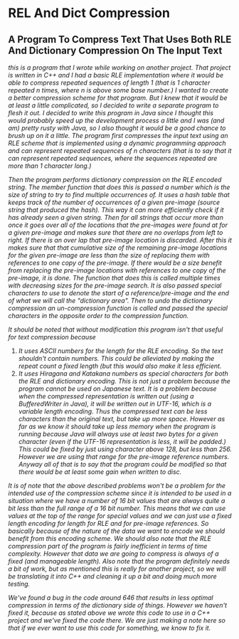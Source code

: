 # REL And Dict Compression
## A Program To Compress Text That Uses Both RLE And Dictionary Compression On The Input Text
*this is a program that I wrote while working on another project. That project is written in C++ and I had a basic RLE implementation where it would be able to compress repeated sequences of length 1 (that is 1 character repeated n times, where n is above some base number.) I wanted to create a better compression scheme for that program. But I knew that it would be at least a little complicated, so I decided to write a separate program to flesh it out. I decided to write this program in Java since I thought this would probably speed up the development process a little and I was (and am) pretty rusty with Java, so I also thought it would be a good chance to brush up on it a little.
The program first compresses the input text using an RLE scheme that is implemented using a dynamic programming approach and can represent repeated sequences of n characters (that is to say that it can represent repeated sequences, where the sequences repeated are more than 1 character long.)*

*Then the program performs dictionary compression on the RLE encoded string. The member function that does this is passed a number which is the size of string to try to find multiple occurrences of. It uses a hash table that keeps track of the number of occurrences of a given pre-image (source string that produced the hash). This way it can more efficiently check if it has already seen a given string. Then for all strings that occur more than once it goes over all of the locations that the pre-images were found at for a given pre-image and makes sure that there are no overlaps from left to right. If there is an over lap that pre-image location is discarded. After this it makes sure that that cumulative size of the remaining pre-image locations for the given pre-image are less than the size of replacing them with references to one copy of the pre-image. If there would be a size benefit from replacing the pre-image locations with references to one copy of the pre-image, it is done. The function that does this is called multiple times with decreasing sizes for the pre-image search. It is also passed special characters to use to denote the start of a reference\/pre-image and the end of what we will call the \"dictionary area\". Then to undo the dictionary compression an un-compression function is called and passed the special characters in the opposite order to the compression function.*

*It should be noted that without modification this program isn't that useful for text compression because*
1. *It uses ASCII numbers for the length for the RLE encoding. So the text shouldn't contain numbers. This could be alleviated by making the repeat count a fixed length (but this would also make it less efficient.*
2.  *It uses Hiragana and Katakana numbers as special characters for both the RLE and dictionary encoding. This is not just a problem because the program cannot be used on Japanese text. It is a problem because when the compressed representation is written out (using a BufferedWriter in Java), it will be written out in UTF-16, which is a variable length encoding. Thus the compressed text can be less characters than the original text, but take up more space. However as far as we know it should take up less memory when the program is running because Java will always use at least two bytes for a given character (even if the UTF-16 representation is less, it will be padded.) This could be fixed by just using character above 128, but less than 256. However we are using that range for the pre-image reference numbers. Anyway all of that is to say that the program could be modified so that there would be at least some gain when written to disc.*

*It is of note that the above described problems won't be a problem for the
intended use of the compression scheme since it is intended to be used in a
situation where we have a number of 16 bit values that are always quite a bit
less than the full range of a 16 bit number. This means that we can use values
at the top of the range for special values and we can just use a fixed length
encoding for length for RLE and for pre-image references. So basically because
of the nature of the data we want to encode we should benefit from this encoding
scheme. We should also note that the RLE compression part of the program is
fairly inefficient in terms of time complexity. However that data we are going
to compress is always of a fixed (and manageable length). Also note that the
program definitely needs a bit of work, but as mentioned this is really for
another project, so we will be translating it into C++ and cleaning it up a bit
and doing much more testing.*


*We've found a bug in the code around 646 that results in less optimal compression in terms of the dictionary side of things. However we haven't fixed it, because as stated above we wrote this code to use in a C++ project and we've fixed the code there. We are just making a note here so that if we ever want to use this code for something, we know to fix it.*
